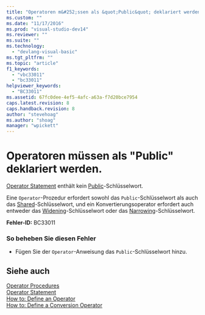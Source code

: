 ```yaml
---
title: "Operatoren m&#252;ssen als &quot;Public&quot; deklariert werden. | Microsoft Docs"
ms.custom: ""
ms.date: "11/17/2016"
ms.prod: "visual-studio-dev14"
ms.reviewer: ""
ms.suite: ""
ms.technology: 
  - "devlang-visual-basic"
ms.tgt_pltfrm: ""
ms.topic: "article"
f1_keywords: 
  - "vbc33011"
  - "bc33011"
helpviewer_keywords: 
  - "BC33011"
ms.assetid: 67fc0dee-4ef5-4afc-a63a-f7d20bce7954
caps.latest.revision: 8
caps.handback.revision: 8
author: "stevehoag"
ms.author: "shoag"
manager: "wpickett"
---
```

# Operatoren m&#252;ssen als &quot;Public&quot; deklariert werden.
[Operator Statement](../../visual-basic/language-reference/statements/operator-statement.md) enthält kein [Public](../../visual-basic/language-reference/modifiers/public.md)\-Schlüsselwort.  
  
 Eine `Operator`\-Prozedur erfordert sowohl das `Public`\-Schlüsselwort als auch das [Shared](../../visual-basic/language-reference/modifiers/shared.md)\-Schlüsselwort, und ein Konvertierungsoperator erfordert auch entweder das [Widening](../../visual-basic/language-reference/modifiers/widening.md)\-Schlüsselwort oder das [Narrowing](../../visual-basic/language-reference/modifiers/narrowing.md)\-Schlüsselwort.  
  
 **Fehler\-ID:** BC33011  
  
### So beheben Sie diesen Fehler  
  
-   Fügen Sie der `Operator`\-Anweisung das `Public`\-Schlüsselwort hinzu.  
  
## Siehe auch  
 [Operator Procedures](../../visual-basic/programming-guide/language-features/procedures/operator-procedures.md)   
 [Operator Statement](../../visual-basic/language-reference/statements/operator-statement.md)   
 [How to: Define an Operator](../../visual-basic/programming-guide/language-features/procedures/how-to-define-an-operator.md)   
 [How to: Define a Conversion Operator](../../visual-basic/programming-guide/language-features/procedures/how-to-define-a-conversion-operator.md)
